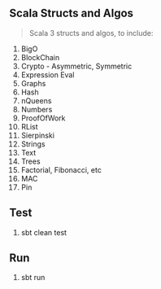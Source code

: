 Scala Structs and Algos
-----------------------
>Scala 3 structs and algos, to include:
1. BigO
2. BlockChain
3. Crypto - Asymmetric, Symmetric
4. Expression Eval
5. Graphs
6. Hash
7. nQueens   
8. Numbers
9. ProofOfWork
10. RList
11. Sierpinski   
12. Strings
13. Text    
14. Trees
15. Factorial, Fibonacci, etc
16. MAC
17. Pin

Test
----
1. sbt clean test

Run
---
1. sbt run